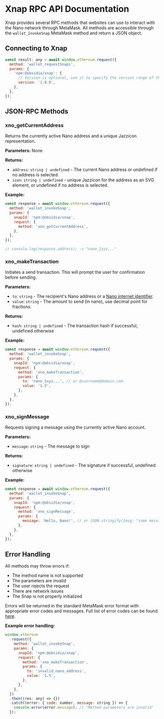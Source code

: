 # Xnap RPC API Documentation

Xnap provides several RPC methods that websites can use to interact with the Nano network through MetaMask. All methods are accessible through the `wallet_invokeSnap` MetaMask method and return a JSON object.

## Connecting to Xnap

```javascript
const result: any = await window.ethereum.request({
  method: 'wallet_requestSnaps',
  params: {
    'npm:@obsidia/xnap': {
      // Version is optional, use it to specify the version range of the snap or leave as empty object
      version: '1.0.0',
    },
  },
});
```

## JSON-RPC Methods

### xno_getCurrentAddress

Returns the currently active Nano address and a unique Jazzicon representation.

**Parameters:** None

**Returns:**

- `address`: `string | undefined` - The current Nano address or undefined if no address is selected.
- `icon`: `string | undefined` - unique Jazzicon for the address as an SVG element, or undefined if no address is selected.

**Example:**

```javascript
const response = await window.ethereum.request({
  method: 'wallet_invokeSnap',
  params: {
    snapId: 'npm:@obsidia/xnap',
    request: {
      method: 'xno_getCurrentAddress',
    },
  },
});

// console.log(response.address); -> "nano_1xyz..."
```

### xno_makeTransaction

Initiates a send transaction. This will prompt the user for confirmation before sending.

**Parameters:**

- `to`: `string` - The recipient's Nano address or a [Nano internet identifier](https://github.com/mistakia/nano-community/blob/cae1dd3938fa1ca3e51c8d672187294bf3bcc8da/docs/getting-started-devs/integrations.md#nano-internet-identifiers).
- `value`: `string` - The amount to send (in nano), use decimal point for fractions.

**Returns:**

- `hash`: `string | undefined` - The transaction hash if successful, undefined otherwise

**Example:**

```javascript
const response = await window.ethereum.request({
  method: 'wallet_invokeSnap',
  params: {
    snapId: 'npm:@obsidia/xnap',
    request: {
      method: 'xno_makeTransaction',
      params: {
        to: 'nano_1xyz...', // or @username@domain.com
        value: '1.5',
      },
    },
  },
});
```

### xno_signMessage

Requests signing a message using the currently active Nano account.

**Parameters:**

- `message`: `string` - The message to sign

**Returns:**

- `signature`: `string | undefined` - The signature if successful, undefined otherwise

**Example:**

```javascript
const response = await window.ethereum.request({
  method: 'wallet_invokeSnap',
  params: {
    snapId: 'npm:@obsidia/xnap',
    request: {
      method: 'xno_signMessage',
      params: {
        message: 'Hello, Nano!', // or JSON.stringify({msg: "some message to sign"})
      },
    },
  },
});
```

## Error Handling

All methods may throw errors if:

- The method name is not supported
- The parameters are invalid
- The user rejects the request
- There are network issues
- The Snap is not properly initialized

Errors will be returned in the standard MetaMask error format with appropriate error codes and messages. Full list of error codes can be found [here](src/errors/RequestErrors.ts).

**Example error handling:**

```javascript
window.ethereum
  .request({
    method: 'wallet_invokeSnap',
    params: {
      snapId: 'npm:@obsidia/xnap',
      request: {
        method: 'xno_makeTransaction',
        params: {
          to: 'invalid_nano_address',
          value: '1.5',
        },
      },
    },
  })
  .then((res: any) => {})
  .catch((error: { code: number, message: string }) => {
    console.error(error.message); // "Method parameters are invalid"
  });
```
